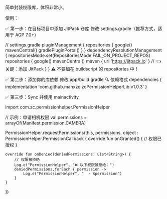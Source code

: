 简单封装权限库，体积非常小。

使用：

✅ 第一步：在目标项目中添加 JitPack 仓库
修改 settings.gradle（推荐方式，适用于 AGP 7.0+）

// settings.gradle
pluginManagement {
    repositories {
        google()
        mavenCentral()
        gradlePluginPortal()
    }
}
dependencyResolutionManagement {
    repositoriesMode.set(RepositoriesMode.FAIL_ON_PROJECT_REPOS)
    repositories {
        google()
        mavenCentral()
        maven { url 'https://jitpack.io' } // 👈 关键：添加 JitPack
    }
}
⚠️ 不要加在 buildscript 的 repositories 中！


✅ 第二步：添加你的库依赖
修改 app/build.gradle 
🔍 依赖格式
dependencies {
    implementation 'com.github.manxzc:zcPermissionHelperLib:v1.0.3'
}

✅ 第三步：Sync 并使用   mainactivity

import com.zc.permissionhelper.PermissionHelper

// 示例：申请相机权限
val permissions = arrayOf(Manifest.permission.CAMERA)

PermissionHelper.requestPermissions(this, permissions, object : PermissionHelper.PermissionCallback {
    override fun onGranted() {
        // 权限已授权
    }

    override fun onDenied(deniedPermissions: List<String>) {
        // 权限被拒绝
        Log.e("PermissionHelper", "❌ 以下权限被拒绝：")
        deniedPermissions.forEach { permission ->
            Log.e("PermissionHelper", "  - $permission")
        }
    }
})
